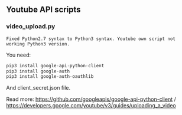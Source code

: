 ## Youtube API scripts

### video_upload.py
```
Fixed Python2.7 syntax to Python3 syntax. Youtube own script not working Python3 version. 
```    
You need:     
```py
pip3 install google-api-python-client
pip3 install google-auth
pip3 install google-auth-oauthlib
```     
And client_secret.json file.    
     
Read more: https://github.com/googleapis/google-api-python-client / https://developers.google.com/youtube/v3/guides/uploading_a_video
